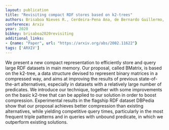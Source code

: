 ```yaml
---
layout: publication
title: "Revisiting compact RDF stores based on k2-trees"
authors: Brisaboa Nieves R., Cerdeira-Pena Ana, de Bernardo Guillermo, Fariña Antonio
conference: Arxiv
year: 2020
bibkey: brisaboa2020revisiting
additional_links:
- {name: "Paper", url: "https://arxiv.org/abs/2002.11622"}
tags: ['ARXIV']
---
```

We present a new compact representation to efficiently store and query large RDF datasets in main memory. Our proposal, called BMatrix, is based on the k2-tree, a data structure devised to represent binary matrices in a compressed way, and aims at improving the results of previous state-of-the-art alternatives, especially in datasets with a relatively large number of predicates. We introduce our technique, together with some improvements on the basic k2-tree that can be applied to our solution in order to boost compression. Experimental results in the flagship RDF dataset DBPedia show that our proposal achieves better compression than existing alternatives, while yielding competitive query times, particularly in the most frequent triple patterns and in queries with unbound predicate, in which we outperform existing solutions.